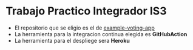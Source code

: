 # Trabajo Practico Integrador IS3
* El repositorio que se eligio es el de [example-voting-app](https://github.com/dockersamples/example-voting-app)
* La herramienta para la integracion continua elegida es **GitHubAction**
* La herramienta para el despliege sera **Heroku**
